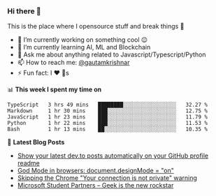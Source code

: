 ### Hi there 👋
This is the place where I opensource stuff and break things :rofl:

- 🔭 I’m currently working on something cool :wink:
- 🌱 I’m currently learning AI, ML and Blockchain
- 💬 Ask me about anything related to Javascript/Typescript/Python
- 📫 How to reach me: [@gautamkrishnar](https://twitter.com/gautamkrishnar)
- ⚡ Fun fact: I :heart: :dog:s

📊 **This week I spent my time on**
<!--START_SECTION:waka-->
```text
TypeScript   3 hrs 49 mins   ████████░░░░░░░░░░░░░░░░░   32.27 % 
Markdown     1 hr 30 mins    ███░░░░░░░░░░░░░░░░░░░░░░   12.75 % 
JavaScript   1 hr 23 mins    ███░░░░░░░░░░░░░░░░░░░░░░   11.79 % 
Python       1 hr 22 mins    ███░░░░░░░░░░░░░░░░░░░░░░   11.53 % 
Bash         1 hr 13 mins    ██░░░░░░░░░░░░░░░░░░░░░░░   10.35 %
```
<!--END_SECTION:waka-->

📕 **Latest Blog Posts**
<!-- BLOG-POST-LIST:START -->
- [Show your latest dev.to posts automatically on your GitHub profile readme](https://dev.to/gautamkrishnar/show-your-latest-dev-to-posts-automatically-in-your-github-profile-readme-3nk8)
- [God Mode in browsers: document.designMode = "on"](https://dev.to/gautamkrishnar/god-mode-in-browsers-document-designmode-on-2pmo)
- [Skipping the Chrome "Your connection is not private" warning](https://dev.to/gautamkrishnar/quickbits-1-skipping-the-chrome-your-connection-is-not-private-warning-4kp1)
- [Microsoft Student Partners – Geek is the new rockstar](https://dev.to/gautamkrishnar/microsoft-student-partners--geek-is-the-new-rockstar)
<!-- BLOG-POST-LIST:END -->

